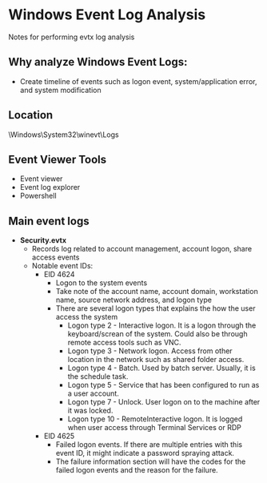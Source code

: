 # Windows Event Log Analysis
Notes for performing evtx log analysis

## Why analyze Windows Event Logs:
- Create timeline of events such as logon event, system/application error, and system modification

## Location
\Windows\System32\winevt\Logs

## Event Viewer Tools
- Event viewer
- Event log explorer
- Powershell

## Main event logs
- **Security.evtx**
  - Records log related to account management, account logon, share access events
  - Notable event IDs:
    - EID 4624
      - Logon to the system events
      - Take note of the account name, account domain, workstation name, source network address, and logon type
      - There are several logon types that explains the how the user access the system
        - Logon type 2 - Interactive logon. It is a logon through the keyboard/screan of the system. Could also be through remote access tools such as VNC. 
        - Logon type 3 - Network logon. Access from other location in the network such as shared folder access.
        - Logon type 4 - Batch. Used by batch server. Usually, it is the schedule task. 
        - Logon type 5 - Service that has been configured to run as a user account.
        - Logon type 7 - Unlock. User logon on to the machine after it was locked.
        - Logon type 10 - RemoteInteractive logon. It is logged when user access through Terminal Services or RDP
    - EID 4625
      - Failed logon events. If there are multiple entries with this event ID, it might indicate a password spraying attack.
      - The failure information section will have the codes for the failed logon events and the reason for the failure.
